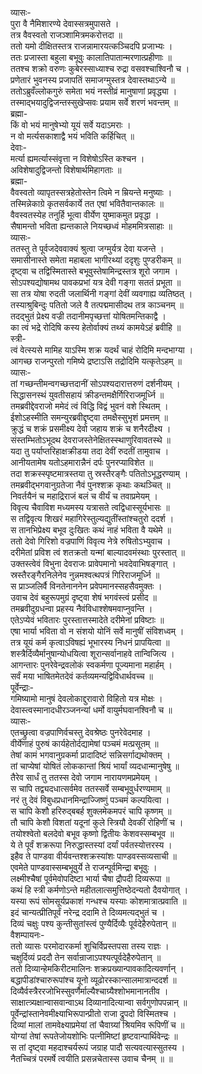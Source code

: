 व्यासः-  
पुरा वै नैमिशारण्ये देवास्सत्रमुपासते ।  
तत्र वैवस्वतो राजञ्शामित्रमकरोत्तदा ॥  
ततो यमो दीक्षितस्तत्र राजन्नामारयत्कञ्चिदपि प्रजाभ्यः ।  
ततः प्रजास्ता बहुला बभूवुः कालातिपातान्मरणात्प्रहीणाः ॥  
ततश्च शक्रो वरुणः कुबेरस्साध्याश्च रुद्रा वसवश्चाश्विनौ च ।  
प्रणेतारं भुवनस्य प्रजापतिं समाजग्मुस्तत्र देवास्तथाऽन्ये ॥  
ततोऽब्रुवँल्लोकगुरुं समेता भयं नस्तीव्रं मानुषाणां प्रवृद्ध्या ।  
तस्माद्भयादुद्विजन्तस्सुखेप्सवः प्रयाम सर्वे शरणं भवन्तम् ॥  
ब्रह्मा-  
किं वो भयं मानुषेभ्यो यूयं सर्वे यदाऽमराः ।  
न वो मर्त्यसकाशाद्वै भयं भविति कर्हिचित् ॥  
देवाः-  
मर्त्या ह्यमर्त्यास्संवृत्ता न विशेषोऽस्ति कश्चन ।  
अविशेषादुद्विजन्तो विशेषार्थमिहागताः ॥  
ब्रह्मा-  
वैवस्वतो व्यापृतस्सत्रहेतोस्तेन त्विमे न म्रियन्ते मनुष्याः ।  
तस्मिन्नेकाग्रे कृतसर्वकार्ये तत एषां भवितैवान्तकालः ॥  
वैवस्वतस्येह तनुर्हि भूत्वा वीर्येण युष्माकमुत प्रवृद्धा ।  
सैषामन्तो भविता ह्यन्तकाले नियच्छध्वं मोहममित्रसाहाः ॥  
व्यासः-  
ततस्तु ते पूर्वजदेववाक्यं श्रुत्वा जग्मुर्यत्र देवा यजन्ते ।  
समासीनास्ते समेता महाबला भागीरथ्यां ददृशुः पुण्डरीकम् ॥  
दृष्ट्वा च तद्विस्मितास्ते बभूवुस्तेषामिन्द्रस्तत्र शूरो जगाम ।  
सोऽपश्यद्योषामथ पावकप्रभां यत्र देवी गङ्गा सततं प्रभूता ॥  
सा तत्र योषा रुदती जलार्थिनी गङ्गां देवीं व्यवगाह्य व्यतिष्ठत् ।  
तस्याश्रुबिन्दुः पतितो जले वै तत्पद्ममासीदथ तत्र काञ्चनम् ॥  
तदद्भुतं प्रेक्ष्य वज्री तदानीमपृच्छत्तां योषितमन्तिकाद्वै ।  
का त्वं भद्रे रोदिषि कस्य हेतोर्वाक्यं तथ्यं कामयेऽहं ब्रवीहि ॥  
स्त्री-  
त्वं वेत्स्यसे मामिह याऽस्मि शक्र यदर्थं चाहं रोदिमि मन्दभाग्या ।  
आगच्छ राजन्पुरतो गमिष्ये द्रष्टाऽसि तद्रोदिमि यत्कृतेऽहम् ॥  
व्यासः-  
तां गच्छन्तीमन्वगच्छत्तदानीं सोऽपश्यदारात्तरुणं दर्शनीयम् ।  
सिद्धासनस्थं युवतीसहायं क्रीडन्तमक्षैर्गिरिराजमूर्ध्नि ॥  
तमब्रवीद्देवराजो ममेदं त्वं विद्धि विद्वं भुवनं वशे स्थितम् ।  
ईशोऽहस्मीति समन्युरब्रवीद्दृष्ट्वा तमक्षैस्सुभृशं प्रमत्तम् ॥  
क्रुद्धं च शक्रं प्रसमीक्ष्य देवो जहाय शक्रं च शनैरदीक्ष्य ।  
संस्तम्भितोऽभूदथ देवराजस्तेनेक्षितस्स्थाणुरिवावतस्थे ॥  
यदा तु पर्याप्तरिहाक्षक्रीडया तदा देवीं रुदतीं तामुवाच ।  
आनीयतामेष यतोऽहमारान्नैनं दर्पः पुनरप्याविशेत ॥  
तदा शक्रस्स्पृष्टमात्रस्तया तु स्रस्तैरङ्गैः पतितोऽभूद्धरण्याम् ।  
तमब्रवीद्भगवानुग्रतेजा नैवं पुनश्शक्र कृथाः कथञ्चित् ॥  
निवर्तयैनं च महाद्रिराजं बलं च वीर्यं च तवाप्रमेयम् ।  
विवृत्य चैवाविश मध्यमस्य यत्रासते त्वद्विधास्सूर्यभासः ॥  
स तद्विवृत्य शिखरं महागिरेस्तुल्यद्युतींस्तांश्चतुरो ददर्श ।  
स तानभिप्रेक्ष्य बभूव दुःखितः कथं नाहं भविता वै यथेमे ॥  
ततो देवो गिरिशो वज्रपाणिं विवृत्य नेत्रे रुषितोऽभ्युवाच ।  
दरीमेतां प्रविश त्वं शतक्रतो यन्मां बाल्यादवमंस्थाः पुरस्तात् ॥  
उक्तस्त्वेवं विभुना देवराजः प्रावेपमानो भवदेवाभिषङ्गात् ।  
स्रस्तैरङ्गैरनिलेनेव नुन्नमश्वत्थपत्रं गिरिराजमूर्ध्नि ॥  
स प्राञ्जलिर्वै विनतेनाननेन प्रवेपमानस्सहसैवमुक्तः ।  
उवाच देवं बहुरूपमुग्रं दृष्ट्वा शेषं भगवंस्त्वं प्रसीद ॥  
तमब्रवीदुग्रधन्वा प्रहस्य नैवंविधाश्शेषमवाप्नुवन्ति ।  
एतेऽप्येवं भवितारः पुरस्तात्तस्मादेते दरीमेनां प्रविष्टाः ॥  
एषा भार्या भविता वो न संशयो योनिं सर्वे मानुषीं संविशध्वम् ।  
तत्र यूयं कर्म कृत्वाऽविषह्यं भूभारस्य निधनं प्रापयित्वा ॥  
शस्त्रैर्दिव्यैर्मानुषान्योधयित्वा शूरान्सर्वानाहवे तान्विजित्य ।  
आगन्तारः पुनरेवेन्द्रवलोकं स्वकर्मणा पूज्यमाना महार्हम् ।  
सर्वं मया भाषितमेतदेवं कर्तव्यमन्यद्विविधार्थवच्च ॥  
पूर्वेन्द्राः-  
गमिष्यामो मानुषं देवलोकाद्दुरावारो विहितो यत्र मोक्षः ।  
देवास्त्वस्मानादधीरञ्जनन्यां धर्मो वायुर्मघवानश्विनौ च ॥  
व्यासः-  
एतच्छ्रुत्वा वज्रपाणिर्वचस्तु देवश्रेष्ठः पुनरेवेदमाह ।  
वीर्येणाहं पुरुषं कार्यहेतोर्दद्यामेषां पञ्चमं मत्प्रसूतम् ॥  
तेषां कामं भगवानुग्रकर्मा प्रादादिष्टं सन्निसर्गाद्यथोक्तम् ।  
तां चाप्येषां योषितं लोककान्तां श्रियं भार्यां व्यदधान्मानुषेषु ॥  
तैरेव सार्धं तु ततस्स देवो जगाम नारायणमप्रमेयम् ।  
स चापि तद्व्यदधात्सर्वमेव ततस्सर्वे सम्बभूवुर्धरण्यमाम् ॥  
नरं तु देवं विबुधप्रधानमिन्द्राज्जिष्णुं पञ्चमं कल्पयित्वा ।  
स चापि केशौ हरिरुद्बबर्ह शुक्लमेकमपरं चापि कृष्णम् ॥  
तौ चापि केशौ विशतां यदूनां कुले स्त्रियौ देवकीं रोहिणीं च ।  
तयोश्श्वेतो बलदेवो बभूव कृष्णो द्वितीयः केशवस्सम्बभूव ॥  
ये ते पूर्वं शक्ररूपा निरुद्धास्तस्यां दर्यां पर्वतस्योत्तरस्य ।  
इहैव ते पाण्डवा वीर्यवन्तश्शक्रस्यांशः पाण्डवस्सव्यसाची ॥  
एवमेते पाण्डवास्सम्बभूवुर्ये ते राजन्पूर्वमिन्द्रा बभूवुः ।  
लक्ष्मीश्चैषां पूर्वमेवोपदिष्टा भार्या चैषा द्रौपदी दिव्यरूपा ॥  
कथं हि स्त्री कर्मणोऽन्ते महीतलात्समुत्तिष्ठेदन्यतो दैवयोगात् ।  
यस्या रूपं सोमसूर्यप्रकाशं गन्धश्च यस्याः कोशमात्रात्प्रवाति ॥  
इदं चान्यत्प्रीतिपूर्वं नरेन्द्र ददामि ते दिव्यमत्यद्भुतं च ।  
दिव्यं चक्षुः पश्य कुन्तीसुतांस्त्वं पुण्यैर्दिव्यैः पूर्वदेहैरुपेतान् ॥  
वैशम्पायनः-  
ततो व्यासः परमोदारकर्मा शुचिर्विप्रस्तपसा तस्य राज्ञः ।  
चक्षुर्दिव्यं प्रददौ तेन सर्वान्राजाऽपश्यत्पूर्वदेहैरुपेतान् ॥  
ततो दिव्यान्हेमकिरीटमालिनः शक्रप्रख्यान्पावकादित्यवर्णान् ।  
बद्धापीडांश्चारुरूपांश्च यूनो व्यूढोरस्कान्सालमात्रान्ददर्श ॥  
दिव्यैर्वस्त्रैररजोभिस्सुवर्णैर्माल्यैश्चाग्र्यैश्शोभमानानतीव ।  
साक्षात्त्र्यक्षान्वासवान्वाऽथ दिव्यानादित्यान्वा सर्वगुणोपपन्नान् ॥  
पूर्वेन्द्रांस्तानेवमीक्ष्याभिरूपान्प्रीतो राजा द्रुपदो विस्मितश्च ।  
दिव्यां मालां तामवेक्ष्याप्रमेयां तां चैवाग्र्यां श्रियमिव रूपिणीं च ॥  
योग्यां तेषां रूपतेजोयशोभिः पत्नीमिष्टां हृष्टवान्पार्थिवेन्द्रः ॥  
स तां दृष्ट्वा महदाश्चर्यरूपं जग्राह पादौ सत्यवत्यास्सुतस्य ।  
नैतच्चित्रं परमर्षे त्वयीति प्रसन्नचेतास्स उवाच चैनम् ॥ ॥  
